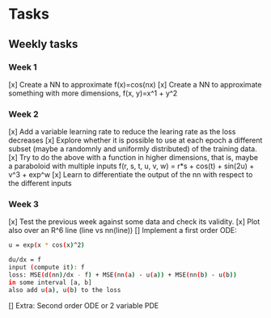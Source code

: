 
# Tasks

## Weekly tasks

### Week 1

[x] Create a NN to approximate f(x)=cos(nx)
[x] Create a NN to approximate something with more dimensions, f(x, y)=x^1 + y^2

### Week 2

[x] Add a variable learning rate to reduce the learing rate as the loss decreases
[x] Explore whether it is possible to use at each epoch a different subset (maybe
a randomnly and uniformly distributed) of the training data.
[x] Try to do the above with a function in higher dimensions, that is, maybe a
paraboloid with multiple inputs
f(r, s, t, u, v, w) = r*s + cos(t) + sin(2u) + v^3 + exp^w
[x] Learn to differentiate the output of the nn with respect to the different inputs

### Week 3

[x] Test the previous week against some data and check its validity.
[x] Plot also over an R^6 line (line vs nn(line))
[] Implement a first order ODE:

```bash
u = exp(x * cos(x)^2)

du/dx = f
input (compute it): f
loss: MSE(d(nn)/dx - f) + MSE(nn(a) - u(a)) + MSE(nn(b) - u(b))
in some interval [a, b]
also add u(a), u(b) to the loss
```

[] Extra: Second order ODE or 2 variable PDE
